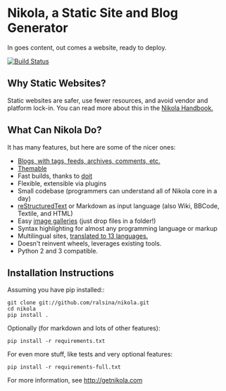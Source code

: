 Nikola, a Static Site and Blog Generator
========================================

In goes content, out comes a website, ready to deploy.

[![Build Status](https://travis-ci.org/ralsina/nikola.png)](https://travis-ci.org/ralsina/nikola)

Why Static Websites?
--------------------

Static websites are safer, use fewer resources, and avoid vendor and platform lock-in.
You can read more about this in the [Nikola Handbook.](http://getnikola.com/handbook.html#why-static)

What Can Nikola Do?
-------------------

It has many features, but here are some of the nicer ones:

* [Blogs, with tags, feeds, archives, comments, etc.](http://getnikola.com/some-sites-using-nikola.html)
* [Themable](http://themes.getnikola.com)
* Fast builds, thanks to [doit](http://python-doit.sf.net)
* Flexible, extensible via plugins
* Small codebase (programmers can understand all of Nikola core in a day)
* [reStructuredText](http://getnikola.com/quickstart.html) or Markdown as input language (also Wiki, BBCode, Textile, and HTML)
* Easy [image galleries](http://getnikola.com/galleries/demo/) (just drop files in a folder!)
* Syntax highlighting for almost any programming language or markup
* Multilingual sites, [translated to 13 languages.](https://www.transifex.com/projects/p/nikola/)
* Doesn't reinvent wheels, leverages existing tools.
* Python 2 and 3 compatible.

Installation Instructions
-------------------------

Assuming you have pip installed::

    git clone git://github.com/ralsina/nikola.git
    cd nikola
    pip install .

Optionally (for markdown and lots of other features):

    pip install -r requirements.txt

For even more stuff, like tests and very optional features:

    pip install -r requirements-full.txt

For more information, see http://getnikola.com
